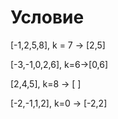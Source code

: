 # Условие 

[-1,2,5,8], k = 7 -> [2,5]

[-3,-1,0,2,6], k=6->[0,6]

[2,4,5], k=8 -> [ ]

[-2,-1,1,2], k=0 -> [-2,2]



